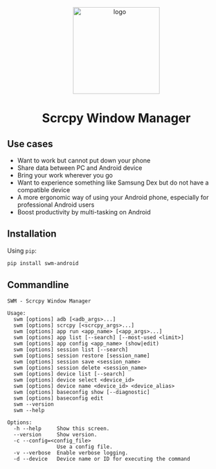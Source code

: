 
<div align="center">
<img src="logo/logo.png" alt="logo" width="200"/>

<h1>Scrcpy Window Manager</h1>
</div>

## Use cases

- Want to work but cannot put down your phone
- Share data between PC and Android device
- Bring your work wherever you go
- Want to experience something like Samsung Dex but do not have a compatible device
- A more ergonomic way of using your Android phone, especially for professional Android users
- Boost productivity by multi-tasking on Android

## Installation

Using `pip`:

```bash
pip install swm-android
```


## Commandline

```
SWM - Scrcpy Window Manager

Usage:
  swm [options] adb [<adb_args>...]
  swm [options] scrcpy [<scrcpy_args>...]
  swm [options] app run <app_name> [<app_args>...]
  swm [options] app list [--search] [--most-used <limit>]
  swm [options] app config <app_name> (show|edit)
  swm [options] session list [--search]
  swm [options] session restore [session_name]
  swm [options] session save <session_name>
  swm [options] session delete <session_name>
  swm [options] device list [--search]
  swm [options] device select <device_id>
  swm [options] device name <device_id> <device_alias>
  swm [options] baseconfig show [--diagnostic]
  swm [options] baseconfig edit
  swm --version
  swm --help

Options:
  -h --help     Show this screen.
  --version     Show version.
  -c --config=<config_file>
                Use a config file.
  -v --verbose  Enable verbose logging.
  -d --device   Device name or ID for executing the command

```